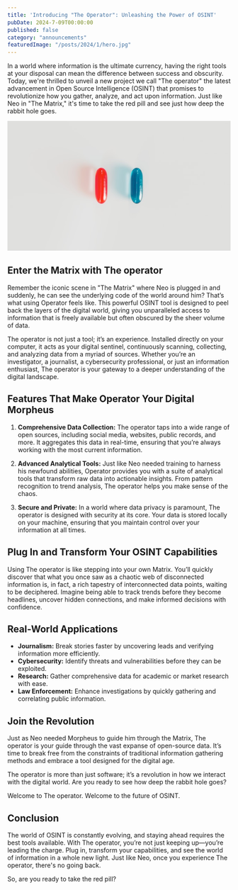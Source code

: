 ```yaml
---
title: 'Introducing "The Operator": Unleashing the Power of OSINT'
pubDate: 2024-7-09T00:00:00
published: false
category: "announcements"
featuredImage: "/posts/2024/1/hero.jpg"
---
```


In a world where information is the ultimate currency, having the right tools at your disposal can mean the difference between success and obscurity. Today, we're thrilled to unveil a new project we call "The operator" the latest advancement in Open Source Intelligence (OSINT) that promises to revolutionize how you gather, analyze, and act upon information. Just like Neo in "The Matrix," it's time to take the red pill and see just how deep the rabbit hole goes.

![Matrix red vs blue pill](/posts/2024/1/hero.jpg)

<!--more-->

## Enter the Matrix with The operator

Remember the iconic scene in "The Matrix" where Neo is plugged in and suddenly, he can see the underlying code of the world around him? That’s what using Operator feels like. This powerful OSINT tool is designed to peel back the layers of the digital world, giving you unparalleled access to information that is freely available but often obscured by the sheer volume of data.

The operator is not just a tool; it’s an experience. Installed directly on your computer, it acts as your digital sentinel, continuously scanning, collecting, and analyzing data from a myriad of sources. Whether you’re an investigator, a journalist, a cybersecurity professional, or just an information enthusiast, The operator is your gateway to a deeper understanding of the digital landscape.

## Features That Make Operator Your Digital Morpheus

1. **Comprehensive Data Collection:** The operator taps into a wide range of open sources, including social media, websites, public records, and more. It aggregates this data in real-time, ensuring that you’re always working with the most current information.

2. **Advanced Analytical Tools:** Just like Neo needed training to harness his newfound abilities, Operator provides you with a suite of analytical tools that transform raw data into actionable insights. From pattern recognition to trend analysis, The operator helps you make sense of the chaos.

3. **Secure and Private:** In a world where data privacy is paramount, The operator is designed with security at its core. Your data is stored locally on your machine, ensuring that you maintain control over your information at all times.

## Plug In and Transform Your OSINT Capabilities

Using The operator is like stepping into your own Matrix. You’ll quickly discover that what you once saw as a chaotic web of disconnected information is, in fact, a rich tapestry of interconnected data points, waiting to be deciphered. Imagine being able to track trends before they become headlines, uncover hidden connections, and make informed decisions with confidence.

## Real-World Applications

- **Journalism:** Break stories faster by uncovering leads and verifying information more efficiently.
- **Cybersecurity:** Identify threats and vulnerabilities before they can be exploited.
- **Research:** Gather comprehensive data for academic or market research with ease.
- **Law Enforcement:** Enhance investigations by quickly gathering and correlating public information.

## Join the Revolution

Just as Neo needed Morpheus to guide him through the Matrix, The operator is your guide through the vast expanse of open-source data. It’s time to break free from the constraints of traditional information gathering methods and embrace a tool designed for the digital age.

The operator is more than just software; it’s a revolution in how we interact with the digital world. Are you ready to see how deep the rabbit hole goes?

Welcome to The operator. Welcome to the future of OSINT.

## Conclusion

The world of OSINT is constantly evolving, and staying ahead requires the best tools available. With The operator, you’re not just keeping up—you’re leading the charge. Plug in, transform your capabilities, and see the world of information in a whole new light. Just like Neo, once you experience The operator, there's no going back.

So, are you ready to take the red pill?
